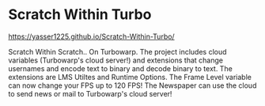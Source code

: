 # Scratch Within Turbo

https://yasser1225.github.io/Scratch-Within-Turbo/

Scratch Within Scratch.. On Turbowarp.
The project includes cloud variables (Turbowarp's cloud server!) and extensions that change usernames and encode text to binary and decode binary to text.
The extensions are LMS Utiltes and Runtime Options. The Frame Level variable can now change your FPS up to 120 FPS! The Newspaper can use the cloud to send news or mail to Turbowarp's cloud server!

